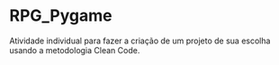 # RPG_Pygame
Atividade individual para fazer a criação de um projeto de sua escolha usando a metodologia Clean Code.
